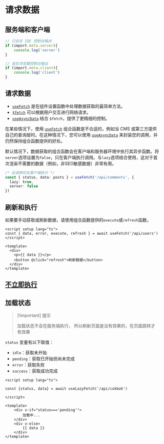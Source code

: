 # 请求数据

## 服务端和客户端

``` ts
// 只会在 IDE 控制台输出
if (import.meta.server){
    console.log('server')
}

// 会在浏览器控制台输出
if (import.meta.client){
    console.log('client')
}
```



## 请求数据

- [`useFetch`](https://nuxt.com.cn/docs/api/composables/use-fetch) 是在组件设置函数中处理数据获取的最简单方法。
- [`$fetch`](https://nuxt.com.cn/docs/api/utils/dollarfetch) 可以根据用户交互进行网络请求。
- [`useAsyncData`](https://nuxt.com.cn/docs/api/composables/use-async-data) 结合 `$fetch`，提供了更精细的控制。

在某些情况下，使用 [`useFetch`](https://nuxt.com.cn/docs/api/composables/use-fetch) 组合函数是不合适的，例如当 CMS 或第三方提供自己的查询层时。在这种情况下，您可以使用 [`useAsyncData`](https://nuxt.com.cn/docs/api/composables/use-async-data) 来封装您的调用，并仍然保持组合函数提供的好处。

默认情况下，数据获取的组合函数会在客户端和服务器环境中执行其异步函数。将`server`选项设置为`false`，只在客户端执行调用。与`lazy`选项结合使用，这对于首次渲染不需要的数据（例如，非SEO敏感数据）非常有用。

``` ts
/* 此调用仅在客户端执行 */
const { status, data: posts } = useFetch('/api/comments', {
  lazy: true,
  server: false
})
```

## 刷新和执行

如果要手动获取或刷新数据，请使用组合函数提供的`execute`或`refresh`函数。

``` vue
<script setup lang="ts">
const { data, error, execute, refresh } = await useFetch('/api/users')
</script>

<template>
  <div>
    <p>{{ data }}</p>
    <button @click="refresh">刷新数据</button>
  </div>
</template>
```



## [不立即执行](https://nuxt.com.cn/docs/getting-started/data-fetching#不立即执行)



## 加载状态

> [!important] 提示
>
> 加载状态不会在服务端执行， 所以刷新页面是没有效果的，在页面跳转才有效果

`status` 变量有以下取值：

- `idle`：获取未开始
- `pending`：获取已开始但尚未完成
- `error`：获取失败
- `success`：获取成功完成

``` vue
<script setup lang="ts">
    
const {status, data} = await useLazyFetch('/api/cokbok')

</script>

<template>
    <div v-if="status==='pending'">
        加载中...
    </div>
    <div v-else>
        {{ data }}
    </div>
</template>
```











